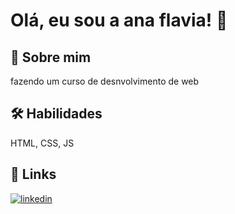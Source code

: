 
# Olá, eu sou a ana flavia! 👋


## 🚀 Sobre mim

fazendo um curso de  desnvolvimento de web


## 🛠 Habilidades
HTML, CSS, JS


## 🔗 Links

[![linkedin](https://img.shields.io/badge/linkedin-0A66C2?style=for-the-badge&logo=linkedin&logoColor=white)](https://www.linkedin.com/)

